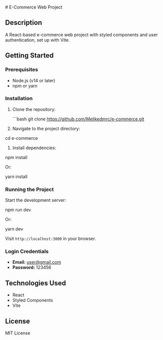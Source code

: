 \# E-Commerce Web Project

## Description

A React-based e-commerce web project with styled components and user authentication, set up with Vite.

## Getting Started

### Prerequisites

- Node.js (v14 or later)
- npm or yarn

### Installation

1. Clone the repository:

   \`\`\`bash
   git clone https://github.com/Melikedmrc/e-commerce.git

1.  Navigate to the project directory:

cd e-commerce

1.  Install dependencies:


npm install 

Or:

yarn install

### Running the Project

Start the development server:

npm run dev

Or:

yarn dev

Visit `http://localhost:3000` in your browser.

### Login Credentials

*   **Email:** user@gmail.com
*   **Password:** 123456

## Technologies Used

*   React
*   Styled Components
*   Vite

## License

MIT License
